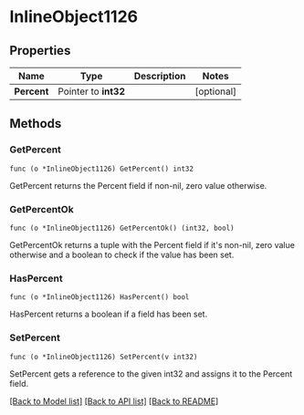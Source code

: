 # InlineObject1126

## Properties

Name | Type | Description | Notes
------------ | ------------- | ------------- | -------------
**Percent** | Pointer to **int32** |  | [optional] 

## Methods

### GetPercent

`func (o *InlineObject1126) GetPercent() int32`

GetPercent returns the Percent field if non-nil, zero value otherwise.

### GetPercentOk

`func (o *InlineObject1126) GetPercentOk() (int32, bool)`

GetPercentOk returns a tuple with the Percent field if it's non-nil, zero value otherwise
and a boolean to check if the value has been set.

### HasPercent

`func (o *InlineObject1126) HasPercent() bool`

HasPercent returns a boolean if a field has been set.

### SetPercent

`func (o *InlineObject1126) SetPercent(v int32)`

SetPercent gets a reference to the given int32 and assigns it to the Percent field.


[[Back to Model list]](../README.md#documentation-for-models) [[Back to API list]](../README.md#documentation-for-api-endpoints) [[Back to README]](../README.md)


